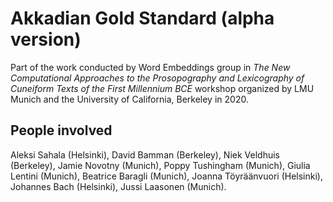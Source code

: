 # Akkadian Gold Standard (alpha version)
Part of the work conducted by Word Embeddings group in *The New Computational Approaches to the Prosopography and Lexicography of Cuneiform Texts of the First Millennium BCE* workshop organized by LMU Munich and the University of California, Berkeley in 2020. 

## People involved
Aleksi Sahala (Helsinki), David Bamman (Berkeley), Niek Veldhuis (Berkeley), Jamie Novotny (Munich), Poppy Tushingham (Munich), Giulia Lentini (Munich), Beatrice Baragli (Munich), Joanna Töyräänvuori (Helsinki), Johannes Bach (Helsinki), Jussi Laasonen (Munich).
